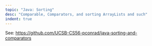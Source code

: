 ```yaml
---
topic: "Java: Sorting"
desc: "Comparable, Comparators, and sorting ArrayLists and such"
indent: true
---
```


See: <https://github.com/UCSB-CS56-pconrad/java-sorting-and-comparators>
